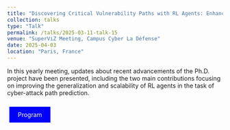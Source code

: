 ```yaml
---
title: "Discovering Critical Vulnerability Paths with RL Agents: Enhancing Generalization and Scalability"
collection: talks
type: "Talk"
permalink: /talks/2025-03-11-talk-15
venue: "SuperViZ Meeting, Campus Cyber La Défense"
date: 2025-04-03
location: "Paris, France"
---
```


In this yearly meeting, updates about recent advancements of the Ph.D. project have been presented, including the two main contributions focusing on improving the generalization and scalability of RL agents in the task of cyber-attack path prediction.

<a href="https://superviz.inria.fr/seminars/" style="background-color: blue; color: white; padding: 10px 20px; text-align: center; text-decoration: none; display: inline-block; margin: 10px 5px; cursor: pointer;">Program</a>
